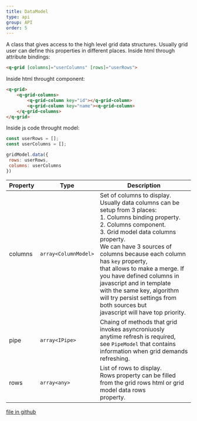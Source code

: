 ```yaml
---
title: DataModel
type: api
group: API
order: 5
---
```

A class that gives access to the high level grid data structures.
Usually grid user can define this properties in different places. Inside html through attribute bindings:
```html
<q-grid [columns]="userColumns" [rows]="userRows">
```

Inside html throught component:
```html
<q-grid>
	<q-grid-columns>
		<q-grid-column key="id"></q-grid-column>
		<q-grid-column key="name"><q-grid-column>
	</q-grid-columns>
</q-grid>
```

Inside js code throught model:
```javascript
const userRows = [];
const userColumns = [];

gridModel.data({
 rows: userRows,
 columns: userColumns
})
```


Property|Type|Description
---|---|---
columns|`array<ColumnModel>`|Set of columns to display.<br />Usually data columns can be setup from 3 places:<br />1. Columns binding property.<br />2. Columns component.<br />3. Grid model data columns property.<br />We can have 3 sources of columns because each column has `key` property,<br />that allows to make a merge. If you have defined columns in javascript and in template<br />with the same key, algorithm will try persist settings from both sources but<br />javascript will have top priority.
pipe|`array<IPipe>`|Chaing of methods that grid invokes asyncroniuosly anytime refresh is required,<br />see `PipeModel` that contains information when grid demands refreshing.
rows|`array<any>`|List of rows to display.<br />Rows property can be filled from the grid rows html or grid model data rows<br />property.

[file in github](https://github.com/qgrid/ng2/core/data.model.js)
